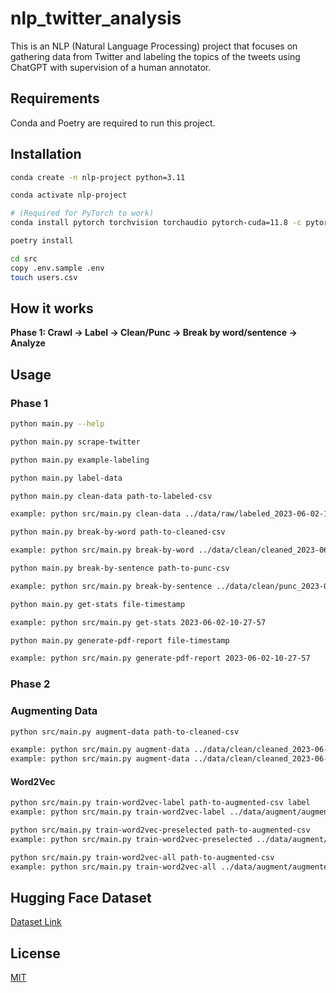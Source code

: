 # nlp_twitter_analysis

This is an NLP (Natural Language Processing) project that focuses on gathering data from Twitter and labeling the topics
of
the tweets using ChatGPT with supervision of a human annotator.
## Requirements
Conda and Poetry are required to run this project.

## Installation
```bash
conda create -n nlp-project python=3.11
```
```bash
conda activate nlp-project
```
```bash
# (Required for PyTorch to work)
conda install pytorch torchvision torchaudio pytorch-cuda=11.8 -c pytorch -c nvidia
```
 ```bash
poetry install
 ```
```bash
cd src
copy .env.sample .env
touch users.csv
```

## How it works

**Phase 1: Crawl -> Label -> Clean/Punc -> Break by word/sentence -> Analyze**

## Usage

### Phase 1
```bash
python main.py --help
```
```bash
python main.py scrape-twitter
```
```bash
python main.py example-labeling
```
```bash
python main.py label-data
```
```bash
python main.py clean-data path-to-labeled-csv

example: python src/main.py clean-data ../data/raw/labeled_2023-06-02-10-27-57.csv
```
```bash
python main.py break-by-word path-to-cleaned-csv

example: python src/main.py break-by-word ../data/clean/cleaned_2023-06-02-10-27-57.csv
```
```bash
python main.py break-by-sentence path-to-punc-csv

example: python src/main.py break-by-sentence ../data/clean/punc_2023-06-02-10-27-57.csv
```
```bash
python main.py get-stats file-timestamp

example: python src/main.py get-stats 2023-06-02-10-27-57
```
```bash
python main.py generate-pdf-report file-timestamp

example: python src/main.py generate-pdf-report 2023-06-02-10-27-57
```

### Phase 2
### Augmenting Data
```bash
python src/main.py augment-data path-to-cleaned-csv

example: python src/main.py augment-data ../data/clean/cleaned_2023-06-02-10-27-57.csv
example: python src/main.py augment-data ../data/clean/cleaned_2023-06-02-10-27-57.csv --min-tweet-count-per-label 100
```

#### Word2Vec
```bash
python src/main.py train-word2vec-label path-to-augmented-csv label
example: python src/main.py train-word2vec-label ../data/augment/augmented_2023-06-02-10-27-57.csv home_and_garden
```
```bash
python src/main.py train-word2vec-preselected path-to-augmented-csv
example: python src/main.py train-word2vec-preselected ../data/augment/augmented_2023-06-02-10-27-57.csv
```
```bash
python src/main.py train-word2vec-all path-to-augmented-csv
example: python src/main.py train-word2vec-all ../data/augment/augmented_2023-06-02-10-27-57.csv
```

## Hugging Face Dataset

[Dataset Link](https://huggingface.co/datasets/hamedhf/nlp_twitter_analysis/tree/main)

## License

[MIT](https://choosealicense.com/licenses/mit/)